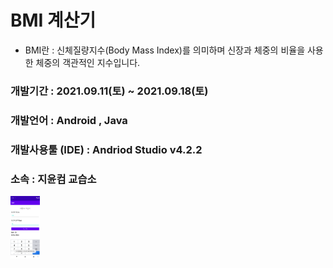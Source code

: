 # BMI 계산기

- BMI란 : 신체질량지수(Body Mass Index)를 의미하며 신장과 체중의 비율을 사용한 체중의 객관적인 지수입니다.

### 개발기간 : 2021.09.11(토) ~ 2021.09.18(토)
### 개발언어 : Android , Java
### 개발사용툴 (IDE) : Andriod Studio v4.2.2
### 소속 : 지윤컴 교습소

<img src="BMI photo.png" height="100">
